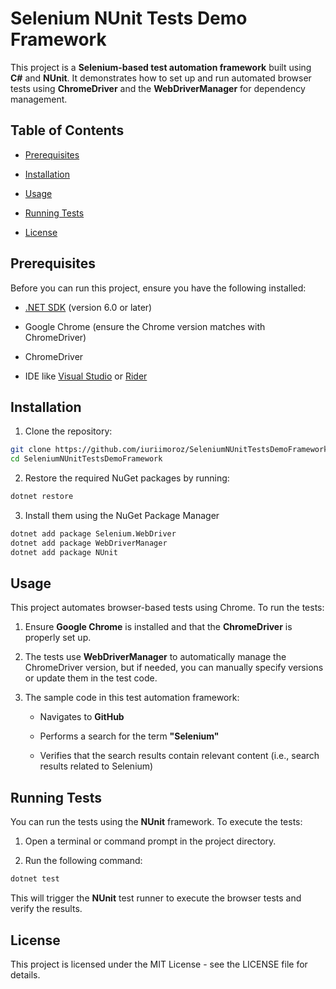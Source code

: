 Selenium NUnit Tests Demo Framework
===================================

This project is a **Selenium-based test automation framework** built using **C#** and **NUnit**. It demonstrates how to set up and run automated browser tests using **ChromeDriver** and the **WebDriverManager** for dependency management.

Table of Contents
-----------------

*   [Prerequisites](#prerequisites)
    
*   [Installation](#installation)
    
*   [Usage](#usage)
    
*   [Running Tests](#running-tests)
    
*   [License](#license)
    

Prerequisites
-------------

Before you can run this project, ensure you have the following installed:

*   [.NET SDK](https://dotnet.microsoft.com/download) (version 6.0 or later)
    
*   Google Chrome (ensure the Chrome version matches with ChromeDriver)
    
*   ChromeDriver
    
*   IDE like [Visual Studio](https://visualstudio.microsoft.com/) or [Rider](https://www.jetbrains.com/rider/)
    

Installation
------------

1. Clone the repository:
```bash
git clone https://github.com/iuriimoroz/SeleniumNUnitTestsDemoFramework.git
cd SeleniumNUnitTestsDemoFramework
  ```
    
2. Restore the required NuGet packages by running:
```bash
dotnet restore
```
    
3.  Install them using the NuGet Package Manager
```bash
dotnet add package Selenium.WebDriver
dotnet add package WebDriverManager
dotnet add package NUnit
```

Usage
-----

This project automates browser-based tests using Chrome. To run the tests:

1.  Ensure **Google Chrome** is installed and that the **ChromeDriver** is properly set up.
    
2.  The tests use **WebDriverManager** to automatically manage the ChromeDriver version, but if needed, you can manually specify versions or update them in the test code.
    
3. The sample code in this test automation framework:

    *   Navigates to **GitHub**
        
    *   Performs a search for the term **"Selenium"**
        
    *   Verifies that the search results contain relevant content (i.e., search results related to Selenium)

Running Tests
-------------

You can run the tests using the **NUnit** framework. To execute the tests:

1.  Open a terminal or command prompt in the project directory.
    
2. Run the following command:
```bash
dotnet test
```
This will trigger the **NUnit** test runner to execute the browser tests and verify the results.

License
-------

This project is licensed under the MIT License - see the LICENSE file for details.
